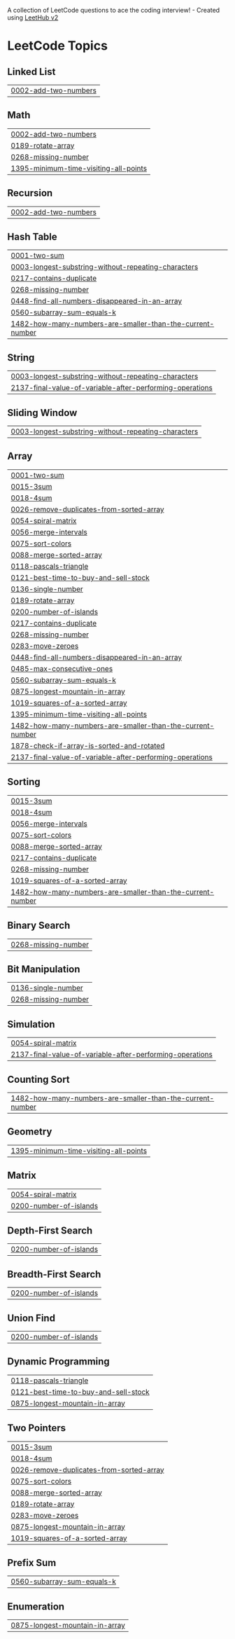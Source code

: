 A collection of LeetCode questions to ace the coding interview! - Created using [LeetHub v2](https://github.com/arunbhardwaj/LeetHub-2.0)
<!---LeetCode Topics Start-->
# LeetCode Topics
## Linked List
|  |
| ------- |
| [0002-add-two-numbers](https://github.com/Nandana4/Leetcode/tree/master/0002-add-two-numbers) |
## Math
|  |
| ------- |
| [0002-add-two-numbers](https://github.com/Nandana4/Leetcode/tree/master/0002-add-two-numbers) |
| [0189-rotate-array](https://github.com/Nandana4/Leetcode/tree/master/0189-rotate-array) |
| [0268-missing-number](https://github.com/Nandana4/Leetcode/tree/master/0268-missing-number) |
| [1395-minimum-time-visiting-all-points](https://github.com/Nandana4/Leetcode/tree/master/1395-minimum-time-visiting-all-points) |
## Recursion
|  |
| ------- |
| [0002-add-two-numbers](https://github.com/Nandana4/Leetcode/tree/master/0002-add-two-numbers) |
## Hash Table
|  |
| ------- |
| [0001-two-sum](https://github.com/Nandana4/Leetcode/tree/master/0001-two-sum) |
| [0003-longest-substring-without-repeating-characters](https://github.com/Nandana4/Leetcode/tree/master/0003-longest-substring-without-repeating-characters) |
| [0217-contains-duplicate](https://github.com/Nandana4/Leetcode/tree/master/0217-contains-duplicate) |
| [0268-missing-number](https://github.com/Nandana4/Leetcode/tree/master/0268-missing-number) |
| [0448-find-all-numbers-disappeared-in-an-array](https://github.com/Nandana4/Leetcode/tree/master/0448-find-all-numbers-disappeared-in-an-array) |
| [0560-subarray-sum-equals-k](https://github.com/Nandana4/Leetcode/tree/master/0560-subarray-sum-equals-k) |
| [1482-how-many-numbers-are-smaller-than-the-current-number](https://github.com/Nandana4/Leetcode/tree/master/1482-how-many-numbers-are-smaller-than-the-current-number) |
## String
|  |
| ------- |
| [0003-longest-substring-without-repeating-characters](https://github.com/Nandana4/Leetcode/tree/master/0003-longest-substring-without-repeating-characters) |
| [2137-final-value-of-variable-after-performing-operations](https://github.com/Nandana4/Leetcode/tree/master/2137-final-value-of-variable-after-performing-operations) |
## Sliding Window
|  |
| ------- |
| [0003-longest-substring-without-repeating-characters](https://github.com/Nandana4/Leetcode/tree/master/0003-longest-substring-without-repeating-characters) |
## Array
|  |
| ------- |
| [0001-two-sum](https://github.com/Nandana4/Leetcode/tree/master/0001-two-sum) |
| [0015-3sum](https://github.com/Nandana4/Leetcode/tree/master/0015-3sum) |
| [0018-4sum](https://github.com/Nandana4/Leetcode/tree/master/0018-4sum) |
| [0026-remove-duplicates-from-sorted-array](https://github.com/Nandana4/Leetcode/tree/master/0026-remove-duplicates-from-sorted-array) |
| [0054-spiral-matrix](https://github.com/Nandana4/Leetcode/tree/master/0054-spiral-matrix) |
| [0056-merge-intervals](https://github.com/Nandana4/Leetcode/tree/master/0056-merge-intervals) |
| [0075-sort-colors](https://github.com/Nandana4/Leetcode/tree/master/0075-sort-colors) |
| [0088-merge-sorted-array](https://github.com/Nandana4/Leetcode/tree/master/0088-merge-sorted-array) |
| [0118-pascals-triangle](https://github.com/Nandana4/Leetcode/tree/master/0118-pascals-triangle) |
| [0121-best-time-to-buy-and-sell-stock](https://github.com/Nandana4/Leetcode/tree/master/0121-best-time-to-buy-and-sell-stock) |
| [0136-single-number](https://github.com/Nandana4/Leetcode/tree/master/0136-single-number) |
| [0189-rotate-array](https://github.com/Nandana4/Leetcode/tree/master/0189-rotate-array) |
| [0200-number-of-islands](https://github.com/Nandana4/Leetcode/tree/master/0200-number-of-islands) |
| [0217-contains-duplicate](https://github.com/Nandana4/Leetcode/tree/master/0217-contains-duplicate) |
| [0268-missing-number](https://github.com/Nandana4/Leetcode/tree/master/0268-missing-number) |
| [0283-move-zeroes](https://github.com/Nandana4/Leetcode/tree/master/0283-move-zeroes) |
| [0448-find-all-numbers-disappeared-in-an-array](https://github.com/Nandana4/Leetcode/tree/master/0448-find-all-numbers-disappeared-in-an-array) |
| [0485-max-consecutive-ones](https://github.com/Nandana4/Leetcode/tree/master/0485-max-consecutive-ones) |
| [0560-subarray-sum-equals-k](https://github.com/Nandana4/Leetcode/tree/master/0560-subarray-sum-equals-k) |
| [0875-longest-mountain-in-array](https://github.com/Nandana4/Leetcode/tree/master/0875-longest-mountain-in-array) |
| [1019-squares-of-a-sorted-array](https://github.com/Nandana4/Leetcode/tree/master/1019-squares-of-a-sorted-array) |
| [1395-minimum-time-visiting-all-points](https://github.com/Nandana4/Leetcode/tree/master/1395-minimum-time-visiting-all-points) |
| [1482-how-many-numbers-are-smaller-than-the-current-number](https://github.com/Nandana4/Leetcode/tree/master/1482-how-many-numbers-are-smaller-than-the-current-number) |
| [1878-check-if-array-is-sorted-and-rotated](https://github.com/Nandana4/Leetcode/tree/master/1878-check-if-array-is-sorted-and-rotated) |
| [2137-final-value-of-variable-after-performing-operations](https://github.com/Nandana4/Leetcode/tree/master/2137-final-value-of-variable-after-performing-operations) |
## Sorting
|  |
| ------- |
| [0015-3sum](https://github.com/Nandana4/Leetcode/tree/master/0015-3sum) |
| [0018-4sum](https://github.com/Nandana4/Leetcode/tree/master/0018-4sum) |
| [0056-merge-intervals](https://github.com/Nandana4/Leetcode/tree/master/0056-merge-intervals) |
| [0075-sort-colors](https://github.com/Nandana4/Leetcode/tree/master/0075-sort-colors) |
| [0088-merge-sorted-array](https://github.com/Nandana4/Leetcode/tree/master/0088-merge-sorted-array) |
| [0217-contains-duplicate](https://github.com/Nandana4/Leetcode/tree/master/0217-contains-duplicate) |
| [0268-missing-number](https://github.com/Nandana4/Leetcode/tree/master/0268-missing-number) |
| [1019-squares-of-a-sorted-array](https://github.com/Nandana4/Leetcode/tree/master/1019-squares-of-a-sorted-array) |
| [1482-how-many-numbers-are-smaller-than-the-current-number](https://github.com/Nandana4/Leetcode/tree/master/1482-how-many-numbers-are-smaller-than-the-current-number) |
## Binary Search
|  |
| ------- |
| [0268-missing-number](https://github.com/Nandana4/Leetcode/tree/master/0268-missing-number) |
## Bit Manipulation
|  |
| ------- |
| [0136-single-number](https://github.com/Nandana4/Leetcode/tree/master/0136-single-number) |
| [0268-missing-number](https://github.com/Nandana4/Leetcode/tree/master/0268-missing-number) |
## Simulation
|  |
| ------- |
| [0054-spiral-matrix](https://github.com/Nandana4/Leetcode/tree/master/0054-spiral-matrix) |
| [2137-final-value-of-variable-after-performing-operations](https://github.com/Nandana4/Leetcode/tree/master/2137-final-value-of-variable-after-performing-operations) |
## Counting Sort
|  |
| ------- |
| [1482-how-many-numbers-are-smaller-than-the-current-number](https://github.com/Nandana4/Leetcode/tree/master/1482-how-many-numbers-are-smaller-than-the-current-number) |
## Geometry
|  |
| ------- |
| [1395-minimum-time-visiting-all-points](https://github.com/Nandana4/Leetcode/tree/master/1395-minimum-time-visiting-all-points) |
## Matrix
|  |
| ------- |
| [0054-spiral-matrix](https://github.com/Nandana4/Leetcode/tree/master/0054-spiral-matrix) |
| [0200-number-of-islands](https://github.com/Nandana4/Leetcode/tree/master/0200-number-of-islands) |
## Depth-First Search
|  |
| ------- |
| [0200-number-of-islands](https://github.com/Nandana4/Leetcode/tree/master/0200-number-of-islands) |
## Breadth-First Search
|  |
| ------- |
| [0200-number-of-islands](https://github.com/Nandana4/Leetcode/tree/master/0200-number-of-islands) |
## Union Find
|  |
| ------- |
| [0200-number-of-islands](https://github.com/Nandana4/Leetcode/tree/master/0200-number-of-islands) |
## Dynamic Programming
|  |
| ------- |
| [0118-pascals-triangle](https://github.com/Nandana4/Leetcode/tree/master/0118-pascals-triangle) |
| [0121-best-time-to-buy-and-sell-stock](https://github.com/Nandana4/Leetcode/tree/master/0121-best-time-to-buy-and-sell-stock) |
| [0875-longest-mountain-in-array](https://github.com/Nandana4/Leetcode/tree/master/0875-longest-mountain-in-array) |
## Two Pointers
|  |
| ------- |
| [0015-3sum](https://github.com/Nandana4/Leetcode/tree/master/0015-3sum) |
| [0018-4sum](https://github.com/Nandana4/Leetcode/tree/master/0018-4sum) |
| [0026-remove-duplicates-from-sorted-array](https://github.com/Nandana4/Leetcode/tree/master/0026-remove-duplicates-from-sorted-array) |
| [0075-sort-colors](https://github.com/Nandana4/Leetcode/tree/master/0075-sort-colors) |
| [0088-merge-sorted-array](https://github.com/Nandana4/Leetcode/tree/master/0088-merge-sorted-array) |
| [0189-rotate-array](https://github.com/Nandana4/Leetcode/tree/master/0189-rotate-array) |
| [0283-move-zeroes](https://github.com/Nandana4/Leetcode/tree/master/0283-move-zeroes) |
| [0875-longest-mountain-in-array](https://github.com/Nandana4/Leetcode/tree/master/0875-longest-mountain-in-array) |
| [1019-squares-of-a-sorted-array](https://github.com/Nandana4/Leetcode/tree/master/1019-squares-of-a-sorted-array) |
## Prefix Sum
|  |
| ------- |
| [0560-subarray-sum-equals-k](https://github.com/Nandana4/Leetcode/tree/master/0560-subarray-sum-equals-k) |
## Enumeration
|  |
| ------- |
| [0875-longest-mountain-in-array](https://github.com/Nandana4/Leetcode/tree/master/0875-longest-mountain-in-array) |
<!---LeetCode Topics End-->